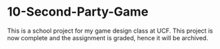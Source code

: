 # 10-Second-Party-Game

This is a school project for my game design class at UCF. This project is now complete and the assignment is graded, hence it will be archived. 
